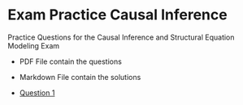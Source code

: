 # Exam Practice Causal Inference 
Practice Questions for the Causal Inference and Structural Equation Modeling Exam

- PDF File contain the questions
- Markdown File contain the solutions

- [Question 1](/Question-1/question-1.pdf)
